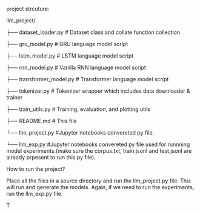 project strcuture:

llm_project/

├── dataset_loader.py         # Dataset class and collate function collection

├── gru_model.py              # GRU language model script

├── lstm_model.py             # LSTM language model script

├── rnn_model.py              # Vanilla RNN language model script

├── transformer_model.py      # Transformer language model script

├── tokenizer.py              # Tokenizer wrapper which includes data downloader & trainer

├── train_utils.py            # Training, evaluation, and plotting utils

├── README.md                 # This file

└── llm_project.py           #Jupyter notebooks convereted py file. 

└── llm_exp.py           #Jupyter notebooks convereted py file used for runnning model experiments.(make sure the corpus.txt, train.jsonl and test.jsonl are already prpesent to run this py file).


How to run the project?

Place all the files in a source directory and run the llm_project.py file. This will run and generate the models. Again, if we need to run the experiments, run the llm_exp.py file.


T

